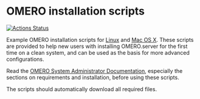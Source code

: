 OMERO installation scripts
==========================

[![Actions Status](https://github.com/ome/omero-install/workflows/Build/badge.svg)](https://github.com/ome/omero-install/actions)

Example OMERO installation scripts for [Linux](linux) and [Mac OS X](homebrew).
These scripts are provided to help new users with installing OMERO.server for the first time on a clean system, and can be used as the basis for more advanced configurations.

Read the [OMERO System Administrator Documentation](https://docs.openmicroscopy.org/latest/omero/sysadmins/), especially the sections on requirements and installation, before using these scripts.

The scripts should automatically download all required files.

